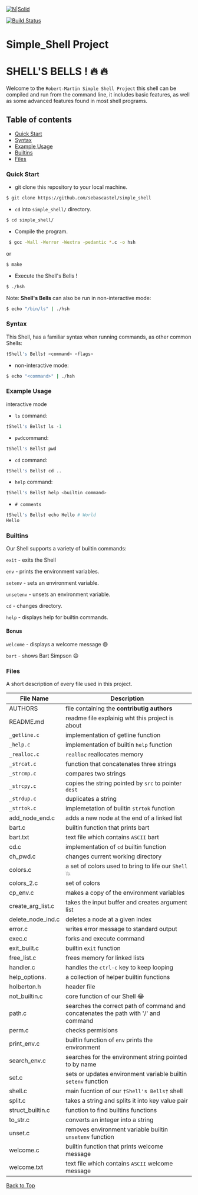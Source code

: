 [![N|Solid](https://cldup.com/dTxpPi9lDf.thumb.png)](https://nodesource.com/products/nsolid)

[![Build Status](https://travis-ci.org/joemccann/dillinger.svg?branch=master)](https://travis-ci.org/joemccann/dillinger)
# Simple_Shell Project
<a name="top"></a>
# SHELL'S BELLS ! :fire: :fire:
Welcome to the `Robert-Martin Simple Shell Project` this shell can be compiled and run from the command line, it includes basic features, as well as some advanced features found in most shell programs.

## Table of contents
* [Quick Start](#item1)
* [Syntax](#item2)
* [Example Usage](#item3)
* [Builtins](#item4)
* [Files](#item5)
 
<a name="item1"></a>
### Quick Start
 - git clone this repository to your local machine.
 ```sh
 $ git clone https://github.com/sebascastel/simple_shell
 ```
 - `cd` into `simple_shell/` directory. 
```sh
$ cd simple_shell/
```
 - Compile the program.
```sh 
 $ gcc -Wall -Werror -Wextra -pedantic *.c -o hsh
```
or
```sh
$ make 
```
- Execute the Shell's Bells !
```sh
$ ./hsh
```
Note: **Shell's Bells** can also be run in non-interactive mode:
```sh
$ echo "/bin/ls" | ./hsh
```

<a name="item2"></a>
### Syntax
This Shell, has a familiar syntax when running commands, as other common Shells:
 ```s
 †Shell's Bells† <command> <flags>
 ```
 
 - non-interactive mode:
 ```sh
 $ echo "<command>" | ./hsh
 ```
 <a name="item3"></a>
 ### Example Usage
 interactive mode
  - `ls` command:
 ```s
 †Shell's Bells† ls -1
 ``` 
 - `pwd`command:
 ```s
 †Shell's Bells† pwd
 ``` 
 - `cd` command:
 ```s
 †Shell's Bells† cd ..
 ``` 
 - `help` command:
 ```s
 †Shell's Bells† help <builtin command>
 ``` 
 - `# comments`
  ```s
 †Shell's Bells† echo Hello # World
 Hello
 ``` 
 <a name="item4"></a>
### Builtins

Our Shell supports a variety of builtin commands:  

`exit` - exits the Shell  

`env` - prints the environment variables.  

`setenv` - sets an environment variable.  

`unsetenv` - unsets an environment variable.  

`cd` - changes directory.  

`help` - displays help for builtin commands.  

#### Bonus
`welcome` - displays a welcome message :smile:  

`bart` - shows Bart Simpson :smile:
 
  <a name="item5"></a>
### Files

A short description of every file used in this project.

| File Name | Description   | 
|---- | ------------ | 
| AUTHORS  | file containing the **contributig authors**    | 
| README.md  | readme file explainig wht this project is about  |
| `_getline.c`  | implementation of getline function |
| `_help.c` | implementation of builtin `help` function          |
| `_realloc.c` | `realloc` reallocates memory          |
| `_strcat.c` | function that concatenates three strings          |
| `_strcmp.c` | compares two strings          |
| `_strcpy.c` | copies the string pointed by `src` to pointer `dest`        |
| `_strdup.c` | duplicates a string          |
| `_strtok.c` | implemetation of builtin `strtok` function          |
| add_node_end.c | adds a new node at the end of a linked list         |
| bart.c | builtin function that prints bart          |
| bart.txt | text file which contains `ASCII` bart          |
| cd.c | implementation of `cd` builtin function          |
| ch_pwd.c | changes current working directory
| colors.c | a set of colors used to bring to life our `Shell` :boom: |
| colors_2.c | set of colors       |
| cp_env.c | makes a copy of the environment variables        |
| create_arg_list.c | takes the input buffer and creates argument list    |
| delete_node_ind.c | deletes a node at a given index   |
| error.c | writes error message to standard output    |
| exec.c | forks and execute command |
| exit_built.c | builtin `exit` function    |
| free_list.c | frees memory for linked lists  | 
| handler.c |  handles the `ctrl-c` key to keep looping |
| help_options. | a collection of helper builtin functions    |
| holberton.h | header file    |
| not_builtin.c | core function of our Shell :joy:    |
| path.c | searches the correct path of command and concatenates the path with '/' and command   |
| perm.c | checks permisions |
| print_env.c | builtin function of `env` prints the environment|
| search_env.c | searches for the environment string pointed to by name |
| set.c | sets or updates environment variable builtin `setenv` function |
| shell.c | main fucntion of our `†Shell's Bells†` shell |
| split.c | takes a string and splits it into key value pair |
| struct_builtin.c | function to find builtins functions |
| to_str.c | converts an integer into a string |
| unset.c |  removes environment variable builtin `unsetenv` function |
| welcome.c | builtin function that prints welcome message |
| welcome.txt | text file which contains `ASCII` welcome message |


[Back to Top](#top)
 
